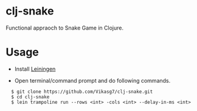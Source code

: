 # clj-snake
Functional appraoch to Snake Game in Clojure.  

# Usage
* Install [Leiningen](https://leiningen.org/)  

* Open terminal/command prompt and do following commands.
````console
  $ git clone https://github.com/Vikasg7/clj-snake.git
  $ cd clj-snake
  $ lein trampoline run --rows <int> -cols <int> --delay-in-ms <int>
````